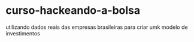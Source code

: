 # curso-hackeando-a-bolsa
utilizando dados reais das empresas brasileiras para criar umk modelo de investimentos
